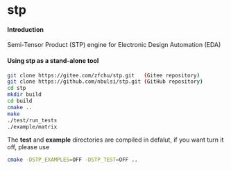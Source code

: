 # stp

#### Introduction
Semi-Tensor Product (STP) engine for Electronic Design Automation (EDA)

#### Using stp as a stand-alone tool

```bash
git clone https://gitee.com/zfchu/stp.git   (Gitee repository)
git clone https://github.com/nbulsi/stp.git (GitHub repository) 
cd stp
mkdir build
cd build
cmake ..
make
./test/run_tests
./example/matrix
```

The **test** and **example** directories are compiled in defalut, if you want turn it
off, please use
```bash
cmake -DSTP_EXAMPLES=OFF -DSTP_TEST=OFF ..
```
